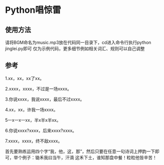# Python唱惊雷
## 使用方法
请将BGM命名为music.mp3放在代码同一目录下，cd进入命令行执行python jinglei.py即可
仅为示例代码，更多细节例如相关词汇、规则可以自己调整
## 参考
1.xx，xx，xx了xx。

2.xxxx，xxxx，不过是一场xxxx。

3.你说xxxx，我说xxxx，最后不过xxxx。

4.xx，xx，许我一场xxxx。

5一x一x一xx，半x半x半xx。

6.你说xxxx?xxxx，后来xxxx?xxxx。

7.xxxx，xxxx，终不敌xxxx。

首先要熟练运用四个字“我，他，这，那”，然后只要在任意一句诗词上押韵一下即可，举个例子：锄禾我曰当午，汗滴 这禾下土，谁知那盘中餐！粒粒他皆辛苦！ 